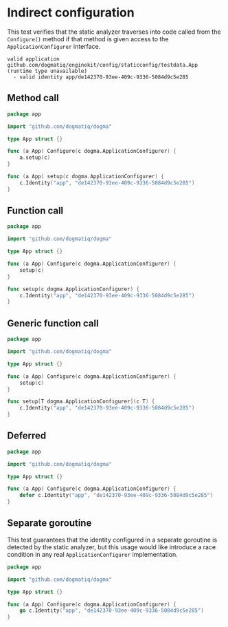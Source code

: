 # Indirect configuration

This test verifies that the static analyzer traverses into code called from the
`Configure()` method if that method is given access to the
`ApplicationConfigurer` interface.

```au:output au:group=matrix
valid application github.com/dogmatiq/enginekit/config/staticconfig/testdata.App (runtime type unavailable)
  - valid identity app/de142370-93ee-409c-9336-5084d9c5e285
```

## Method call

```go au:input au:group=matrix
package app

import "github.com/dogmatiq/dogma"

type App struct {}

func (a App) Configure(c dogma.ApplicationConfigurer) {
    a.setup(c)
}

func (a App) setup(c dogma.ApplicationConfigurer) {
    c.Identity("app", "de142370-93ee-409c-9336-5084d9c5e285")
}
```

## Function call

```go au:input au:group=matrix
package app

import "github.com/dogmatiq/dogma"

type App struct {}

func (a App) Configure(c dogma.ApplicationConfigurer) {
    setup(c)
}

func setup(c dogma.ApplicationConfigurer) {
    c.Identity("app", "de142370-93ee-409c-9336-5084d9c5e285")
}
```

## Generic function call

```go au:input au:group=matrix
package app

import "github.com/dogmatiq/dogma"

type App struct {}

func (a App) Configure(c dogma.ApplicationConfigurer) {
    setup(c)
}

func setup[T dogma.ApplicationConfigurer](c T) {
    c.Identity("app", "de142370-93ee-409c-9336-5084d9c5e285")
}
```

## Deferred

```go au:input au:group=matrix
package app

import "github.com/dogmatiq/dogma"

type App struct {}

func (a App) Configure(c dogma.ApplicationConfigurer) {
    defer c.Identity("app", "de142370-93ee-409c-9336-5084d9c5e285")
}
```

## Separate goroutine

This test guarantees that the identity configured in a separate goroutine is
detected by the static analyzer, but this usage would like introduce a race
condition in any real `ApplicationConfigurer` implementation.

```go au:input au:group=matrix
package app

import "github.com/dogmatiq/dogma"

type App struct {}

func (a App) Configure(c dogma.ApplicationConfigurer) {
    go c.Identity("app", "de142370-93ee-409c-9336-5084d9c5e285")
}
```
